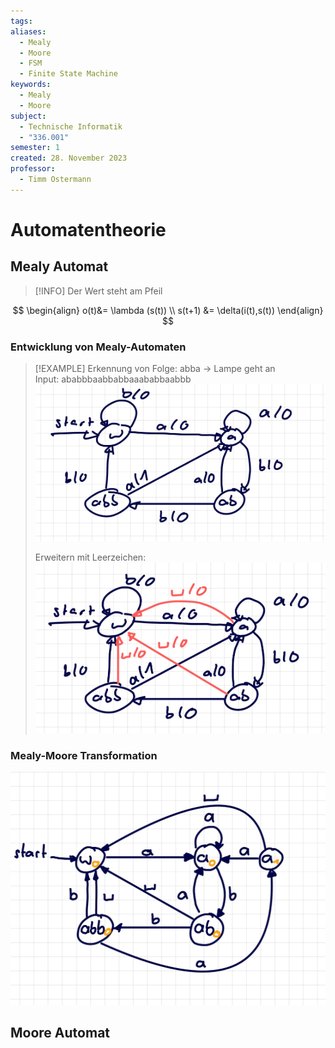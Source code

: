 ```yaml
---
tags: 
aliases:
  - Mealy
  - Moore
  - FSM
  - Finite State Machine
keywords:
  - Mealy
  - Moore
subject:
  - Technische Informatik
  - "336.001"
semester: 1
created: 28. November 2023
professor:
  - Timm Ostermann
---
```

 

# Automatentheorie

## Mealy Automat

> [!INFO] Der Wert steht am Pfeil

$$
\begin{align}
o(t)&= \lambda (s(t)) \\
s(t+1) &= \delta(i(t),s(t))
\end{align}
$$

### Entwicklung von Mealy-Automaten

>[!EXAMPLE] Erkennung von Folge: abba $\to$ Lampe geht an  
> Input: ababbbaabbabbaaababbaabbb  
![|500](assets/exMealy.jpg)
> 
> Erweitern mit Leerzeichen:  
![|500](assets/exMealyErw.jpg)

### Mealy-Moore Transformation

![|500](assets/exMoore.jpg)

## Moore Automat
